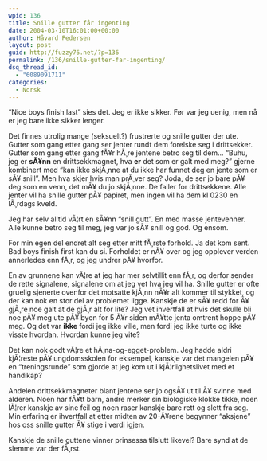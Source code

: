 ```yaml
---
wpid: 136
title: Snille gutter får ingenting
date: 2004-03-10T16:01:00+00:00
author: Håvard Pedersen
layout: post
guid: http://fuzzy76.net/?p=136
permalink: /136/snille-gutter-far-ingenting/
dsq_thread_id:
  - "6089091711"
categories:
  - Norsk
---
```

&#8220;Nice boys finish last&#8221; sies det. Jeg er ikke sikker. Før var jeg uenig, men nå er jeg bare ikke sikker lenger.

<!--more-->

Det finnes utrolig mange (seksuelt?) frustrerte og snille gutter der ute. Gutter som gang etter gang ser jenter rundt dem forelske seg i drittsekker. Gutter som gang etter gang fÃ¥r hÃ¸re jentene betro seg til dem&#8230; &#8220;Buhu, jeg er **sÃ¥nn** en drittsekkmagnet, hva **er** det som er galt med meg?&#8221; gjerne kombinert med &#8220;kan ikke skjÃ¸nne at du ikke har funnet deg en jente som er sÃ¥ snill&#8221;. Men hva skjer hvis man prÃ¸ver seg? Joda, de ser jo bare pÃ¥ deg som en venn, det mÃ¥ du jo skjÃ¸nne. De faller for drittsekkene. Alle jenter vil ha snille gutter pÃ¥ papiret, men ingen vil ha dem kl 0230 en lÃ¸rdags kveld.

Jeg har selv alltid vÃ¦rt en sÃ¥nn &#8220;snill gutt&#8221;. En med masse jentevenner. Alle kunne betro seg til meg, jeg var jo sÃ¥ snill og god. Og ensom.

For min egen del endret alt seg etter mitt fÃ¸rste forhold. Ja det kom sent. Bad boys finish first kan du si. Forholdet er nÃ¥ over og jeg opplever verden annerledes enn fÃ¸r, og jeg undrer pÃ¥ hvorfor.

En av grunnene kan vÃ¦re at jeg har mer selvtillit enn fÃ¸r, og derfor sender de rette signalene, signalene om at jeg vet hva jeg vil ha. Snille gutter er ofte gruelig sjenerte ovenfor det motsatte kjÃ¸nn nÃ¥r alt kommer til stykket, og der kan nok en stor del av problemet ligge. Kanskje de er sÃ¥ redd for Ã¥ gjÃ¸re noe galt at de gjÃ¸r alt for lite? Jeg vet ihvertfall at hvis det skulle bli noe pÃ¥ meg ute pÃ¥ byen for 5 Ã¥r siden mÃ¥tte jenta omtrent hoppe pÃ¥ meg. Og det var **ikke** fordi jeg ikke ville, men fordi jeg ikke turte og ikke visste hvordan. Hvordan kunne jeg vite?

Det kan nok godt vÃ¦re et hÃ¸na-og-egget-problem. Jeg hadde aldri kjÃ¦reste pÃ¥ ungdomsskolen for eksempel, kanskje var det mangelen pÃ¥ en &#8220;treningsrunde&#8221; som gjorde at jeg kom ut i kjÃ¦rlighetslivet med et handikap?

Andelen drittsekkmagneter blant jentene ser jo ogsÃ¥ ut til Ã¥ svinne med alderen. Noen har fÃ¥tt barn, andre merker sin biologiske klokke tikke, noen lÃ¦rer kanskje av sine feil og noen raser kanskje bare rett og slett fra seg. Min erfaring er ihvertfall at etter midten av 20-Ã¥rene begynner &#8220;aksjene&#8221; hos oss snille gutter Ã¥ stige i verdi igjen.

Kanskje de snille guttene vinner prinsessa tilslutt likevel? Bare synd at de slemme var der fÃ¸rst.
